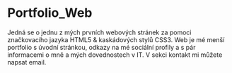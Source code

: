 # Portfolio_Web
Jedná se o jednu z mých prvních webových stránek za pomoci značkovacího jazyka HTML5 & kaskádových stylů CSS3. Web je mé menší portfolio s úvodní stránkou, odkazy na mé sociální profily a s pár informacemi o mně a mých dovednostech v IT. V sekci kontakt mi můžete napsat email.
